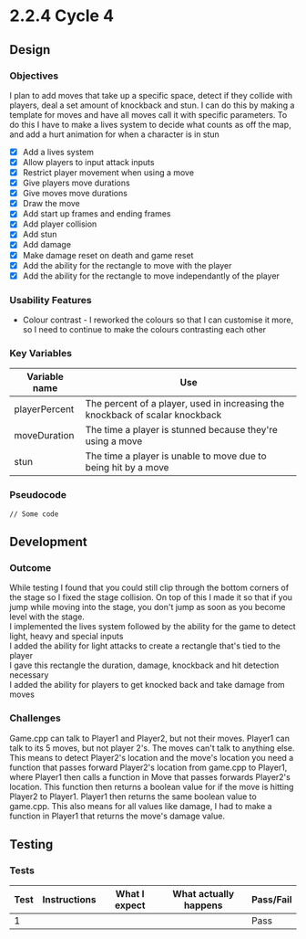 # 2.2.4 Cycle 4

## Design

### Objectives

I plan to add moves that take up a specific space, detect if they collide with players, deal a set amount of knockback and stun. I can do this by making a template for moves and have all moves call it with specific parameters. To do this I have to make a lives system to decide what counts as off the map, and add a hurt animation for when a character is in stun

* [x] Add a lives system
* [x] Allow players to input attack inputs
* [x] Restrict player movement when using a move
* [x] Give players move durations
* [x] Give moves move durations
* [x] Draw the move
* [x] Add start up frames and ending frames
* [x] Add player collision
* [x] Add stun
* [x] Add damage
* [x] Make damage reset on death and game reset
* [x] Add the ability for the rectangle to move with the player
* [x] Add the ability for the rectangle to move independantly of the player

### Usability Features

* Colour contrast - I reworked the colours so that I can customise it more, so I need to continue to make the colours contrasting each other

### Key Variables

| Variable name | Use                                                                           |
| ------------- | ----------------------------------------------------------------------------- |
| playerPercent | The percent of a player, used in increasing the knockback of scalar knockback |
| moveDuration  | The time a player is stunned because they're using a move                     |
| stun          | The time a player is unable to move due to being hit by a move                |

### Pseudocode

```
// Some code
```

## Development

### Outcome

While testing I found that you could still clip through the bottom corners of the stage so I fixed the stage collision. On top of this I made it so that if you jump while moving into the stage, you don't jump as soon as you become level with the stage.\
I implemented the lives system followed by the ability for the game to detect light, heavy and special inputs\
I added the ability for light attacks to create a rectangle that's tied to the player\
I gave this rectangle the duration, damage, knockback and hit detection necessary\
I added the ability for players to get knocked back and take damage from moves

### Challenges

Game.cpp can talk to Player1 and Player2, but not their moves. Player1 can talk to its 5 moves, but not player 2's. The moves can't talk to anything else. This means to detect Player2's location and the move's location you need a function that passes forward Player2's location from game.cpp to Player1, where Player1 then calls a function in Move that passes forwards Player2's location. This function then returns a boolean value for if the move is hitting Player2 to Player1. Player1 then returns the same boolean value to game.cpp. This also means for all values like damage, I had to make a function in Player1 that returns the move's damage value.

## Testing

### Tests

| Test | Instructions | What I expect | What actually happens | Pass/Fail |
| ---- | ------------ | ------------- | --------------------- | --------- |
| 1    |              |               |                       | Pass      |
